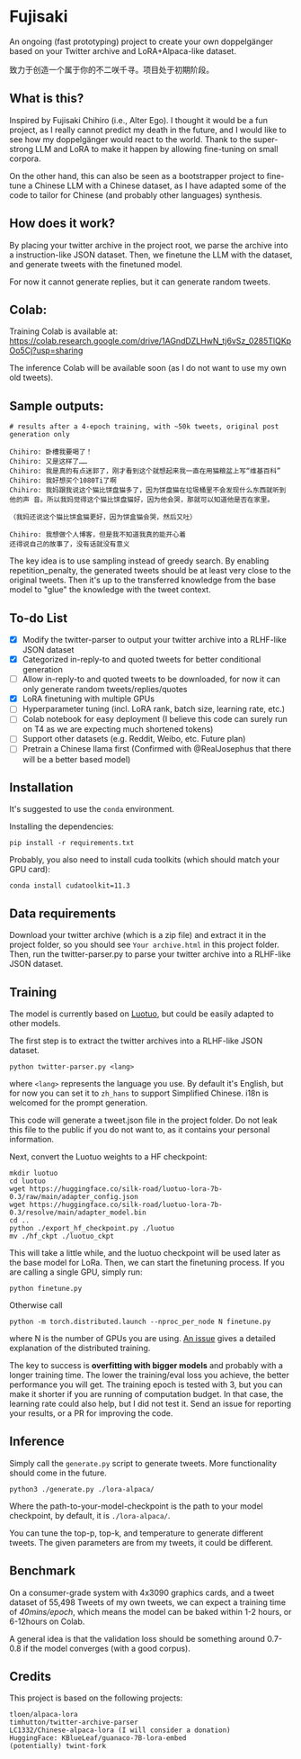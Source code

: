 # Fujisaki
An ongoing (fast prototyping) project to create your own doppelgänger based on your Twitter archive and LoRA+Alpaca-like dataset.

致力于创造一个属于你的不二咲千寻。项目处于初期阶段。

## What is this?

Inspired by Fujisaki Chihiro (i.e., Alter Ego). I thought it would be a fun project, as I really cannot predict my death in the future, and I would like to see how my doppelgänger would react to the world. Thank to the super-strong LLM and LoRA to make it happen by allowing fine-tuning on small corpora.

On the other hand, this can also be seen as a bootstrapper project to fine-tune a Chinese LLM with a Chinese dataset, as I have adapted some of the code to tailor for Chinese (and probably other languages) synthesis.

## How does it work?

By placing your twitter archive in the project root, we parse the archive into a instruction-like JSON dataset. Then, we finetune the LLM with the dataset, and generate tweets with the finetuned model.

For now it cannot generate replies, but it can generate random tweets. 

## Colab:

Training Colab is available at: https://colab.research.google.com/drive/1AGndDZLHwN_tj6vSz_0285TlQKpOo5Cj?usp=sharing

The inference Colab will be available soon (as I do not want to use my own old tweets).

## Sample outputs:

    # results after a 4-epoch training, with ~50k tweets, original post generation only

    Chihiro: 卧槽我要喝了！
    Chihiro: 又是这样了……
    Chihiro: 我是真的有点迷郭了，刚才看到这个就想起来我一直在用猫粮盆上写“维基百科”
    Chihiro: 我好想买个1080Ti了啊
    Chihiro: 我妈跟我说这个猫比饼盘猫多了，因为饼盘猫在垃圾桶里不会发现什么东西就听到他的声 音。所以我妈觉得这个猫比饼盘猫好，因为他会哭，那就可以知道他是否在家里。

    （我妈还说这个猫比饼盒猫更好，因为饼盒猫会哭，然后又吐）

    Chihiro: 我想做个人博客，但是我不知道我真的能开心着
    还得说自己的故事了，没有话就没有意义

The key idea is to use sampling instead of greedy search. By enabling repetition_penalty, the generated tweets should be at least very close to the original tweets. Then it's up to the transferred knowledge from the base model to "glue" the knowledge with the tweet context.

## To-do List

- [x] Modify the twitter-parser to output your twitter archive into a RLHF-like JSON dataset
- [x] Categorized in-reply-to and quoted tweets for better conditional generation
- [ ] Allow in-reply-to and quoted tweets to be downloaded, for now it can only generate random tweets/replies/quotes
- [x] LoRA finetuning with multiple GPUs
- [ ] Hyperparameter tuning (incl. LoRA rank, batch size, learning rate, etc.)
- [ ] Colab notebook for easy deployment (I believe this code can surely run on T4 as we are expecting much shortened tokens)
- [ ] Support other datasets (e.g. Reddit, Weibo, etc. Future plan)
- [ ] Pretrain a Chinese llama first (Confirmed with @RealJosephus that there will be a better based model)

## Installation

It's suggested to use the `conda` environment. 

Installing the dependencies:

```pip install -r requirements.txt```

Probably, you also need to install cuda toolkits (which should match your GPU card):

```conda install cudatoolkit=11.3```

## Data requirements

Download your twitter archive (which is a zip file) and extract it in the project folder, so you should see `Your archive.html` in this project folder. Then, run the twitter-parser.py to parse your twitter archive into a RLHF-like JSON dataset.

## Training

The model is currently based on [Luotuo](https://github.com/LC1332/Chinese-alpaca-lora), but could be easily adapted to other models.

The first step is to extract the twitter archives into a RLHF-like JSON dataset. 

```python twitter-parser.py <lang>```

where `<lang>` represents the language you use. By default it's English, but for now you can set it to `zh_hans` to support Simplified Chinese. i18n is welcomed for the prompt generation. 

This code will generate a tweet.json file in the project folder. Do not leak this file to the public if you do not want to, as it contains your personal information.

Next, convert the Luotuo weights to a HF checkpoint:

    mkdir luotuo
    cd luotuo 
    wget https://huggingface.co/silk-road/luotuo-lora-7b-0.3/raw/main/adapter_config.json
    wget https://huggingface.co/silk-road/luotuo-lora-7b-0.3/resolve/main/adapter_model.bin
    cd ..
    python ./export_hf_checkpoint.py ./luotuo
    mv ./hf_ckpt ./luotuo_ckpt

This will take a little while, and the luotuo checkpoint will be used later as the base model for LoRa. Then, we can start the finetuning process. If you are calling a single GPU, simply run:

```python finetune.py```

Otherwise call

```python -m torch.distributed.launch --nproc_per_node N finetune.py``` 

where N is the number of GPUs you are using. [An issue](https://github.com/tloen/alpaca-lora/issues/8) gives a detailed explanation of the distributed training.

The key to success is **overfitting with bigger models** and probably with a longer training time. The lower the training/eval loss you achieve, the better performance you will get. The training epoch is tested with 3, but you can make it shorter if you are running of computation budget. In that case, the learning rate could also help, but I did not test it. Send an issue for reporting your results, or a PR for improving the code.

## Inference

Simply call the `generate.py` script to generate tweets. More functionality should come in the future. 

```python3 ./generate.py ./lora-alpaca/```

Where the path-to-your-model-checkpoint is the path to your model checkpoint, by default, it is `./lora-alpaca/`.

You can tune the top-p, top-k, and temperature to generate different tweets. The given parameters are from my tweets, it could be different.

## Benchmark

On a consumer-grade system with 4x3090 graphics cards, and a tweet dataset of 55,498 Tweets of my own tweets, we can expect a training time of *40mins/epoch*, which means the model can be baked within 1-2 hours, or 6-12hours on Colab. 

A general idea is that the validation loss should be something around 0.7-0.8 if the model converges (with a good corpus).

## Credits

This project is based on the following projects:

    tloen/alpaca-lora
    timhutton/twitter-archive-parser
    LC1332/Chinese-alpaca-lora (I will consider a donation)
    HuggingFace: KBlueLeaf/guanaco-7B-lora-embed
    (potentially) twint-fork